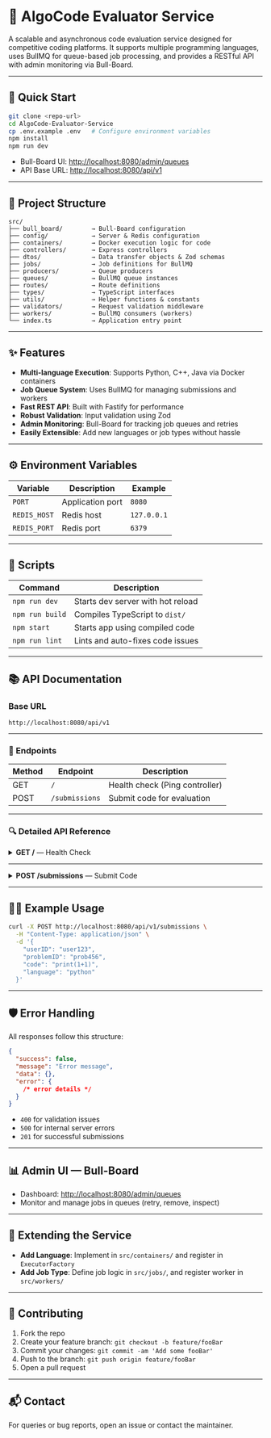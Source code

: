 # 🚀 AlgoCode Evaluator Service

A scalable and asynchronous code evaluation service designed for competitive coding platforms. It supports multiple programming languages, uses BullMQ for queue-based job processing, and provides a RESTful API with admin monitoring via Bull-Board.

---

## 🏁 Quick Start

```bash
git clone <repo-url>
cd AlgoCode-Evaluator-Service
cp .env.example .env   # Configure environment variables
npm install
npm run dev
```

- Bull-Board UI: [http://localhost:8080/admin/queues](http://localhost:8080/admin/queues)
- API Base URL: [http://localhost:8080/api/v1](http://localhost:8080/api/v1)

---

## 📁 Project Structure

```
src/
├── bull_board/        → Bull-Board configuration
├── config/            → Server & Redis configuration
├── containers/        → Docker execution logic for code
├── controllers/       → Express controllers
├── dtos/              → Data transfer objects & Zod schemas
├── jobs/              → Job definitions for BullMQ
├── producers/         → Queue producers
├── queues/            → BullMQ queue instances
├── routes/            → Route definitions
├── types/             → TypeScript interfaces
├── utils/             → Helper functions & constants
├── validators/        → Request validation middleware
├── workers/           → BullMQ consumers (workers)
└── index.ts           → Application entry point
```

---

## ✨ Features

- **Multi-language Execution**: Supports Python, C++, Java via Docker containers
- **Job Queue System**: Uses BullMQ for managing submissions and workers
- **Fast REST API**: Built with Fastify for performance
- **Robust Validation**: Input validation using Zod
- **Admin Monitoring**: Bull-Board for tracking job queues and retries
- **Easily Extensible**: Add new languages or job types without hassle

---

## ⚙️ Environment Variables

| Variable     | Description      | Example     |
| ------------ | ---------------- | ----------- |
| `PORT`       | Application port | `8080`      |
| `REDIS_HOST` | Redis host       | `127.0.0.1` |
| `REDIS_PORT` | Redis port       | `6379`      |

---

## 📜 Scripts

| Command         | Description                       |
| --------------- | --------------------------------- |
| `npm run dev`   | Starts dev server with hot reload |
| `npm run build` | Compiles TypeScript to `dist/`    |
| `npm start`     | Starts app using compiled code    |
| `npm run lint`  | Lints and auto-fixes code issues  |

---

## 📚 API Documentation

### Base URL

```
http://localhost:8080/api/v1
```

---

### 📄 Endpoints

| Method | Endpoint       | Description                    |
| ------ | -------------- | ------------------------------ |
| GET    | `/`            | Health check (Ping controller) |
| POST   | `/submissions` | Submit code for evaluation     |

---

### 🔍 Detailed API Reference

<details>
<summary><strong>GET /</strong> — Health Check</summary>

#### Request

```http
GET /api/v1/
```

#### Response

```json
{
  "msg": "Ping controller is up"
}
```

</details>

---

<details>
<summary><strong>POST /submissions</strong> — Submit Code</summary>

#### Request

- **Content-Type:** `application/json`

#### Body Parameters

| Field     | Type   | Required | Description                     |
| --------- | ------ | -------- | ------------------------------- |
| userID    | string | Yes      | Unique ID of the user           |
| problemID | string | Yes      | Unique ID of the coding problem |
| code      | string | Yes      | Code to be submitted            |
| language  | string | Yes      | `python`, `cpp`, or `java`      |

##### Example

```json
{
  "userID": "user123",
  "problemID": "prob456",
  "code": "print(1+1)",
  "language": "python"
}
```

#### Success Response (201)

```json
{
  "success": true,
  "error": {},
  "message": "Successfully collected the subission",
  "data": {
    "userID": "user123",
    "problemID": "prob456",
    "code": "print(1+1)",
    "language": "python"
  }
}
```

#### Error Response (400)

```json
{
  "success": false,
  "message": "Invalid params received",
  "data": {},
  "error": {
     "Zod validation error details"
  }
}
```

</details>

---

## 🧑‍💻 Example Usage

```bash
curl -X POST http://localhost:8080/api/v1/submissions \
  -H "Content-Type: application/json" \
  -d '{
    "userID": "user123",
    "problemID": "prob456",
    "code": "print(1+1)",
    "language": "python"
  }'
```

---

## 🛡️ Error Handling

All responses follow this structure:

```json
{
  "success": false,
  "message": "Error message",
  "data": {},
  "error": {
    /* error details */
  }
}
```

- `400` for validation issues
- `500` for internal server errors
- `201` for successful submissions

---

## 📊 Admin UI — Bull-Board

- Dashboard: [http://localhost:8080/admin/queues](http://localhost:8080/admin/queues)
- Monitor and manage jobs in queues (retry, remove, inspect)

---

## 🧩 Extending the Service

- **Add Language**: Implement in `src/containers/` and register in `ExecutorFactory`
- **Add Job Type**: Define job logic in `src/jobs/`, and register worker in `src/workers/`

---

## 🤝 Contributing

1. Fork the repo
2. Create your feature branch: `git checkout -b feature/fooBar`
3. Commit your changes: `git commit -am 'Add some fooBar'`
4. Push to the branch: `git push origin feature/fooBar`
5. Open a pull request

---

## 📬 Contact

For queries or bug reports, open an issue or contact the maintainer.
